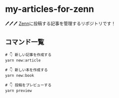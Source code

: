 # my-articles-for-zenn

🖊️🖊️🖊️ [Zenn](https://zenn.dev/)に投稿する記事を管理するリポジトリです！  

## コマンド一覧

```shell
# 👇 新しい記事を作成する
yarn new:article

# 👇 新しい本を作成する
yarn new:book

# 👇 投稿をプレビューする
yarn preview
```
